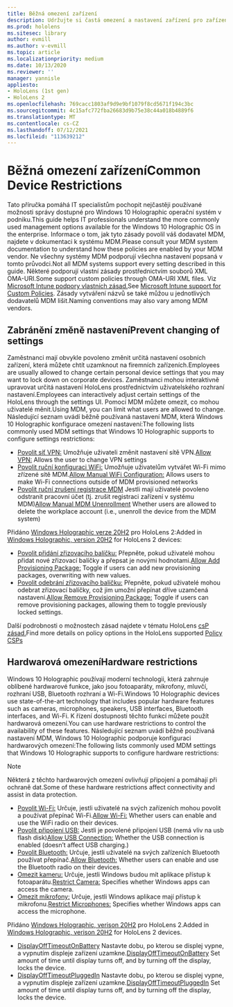 ```yaml
---
title: Běžná omezení zařízení
description: Udržujte si častá omezení a nastavení zařízení pro zařízení HoloLens hybridní realitou.
ms.prod: hololens
ms.sitesec: library
author: evmill
ms.author: v-evmill
ms.topic: article
ms.localizationpriority: medium
ms.date: 10/13/2020
ms.reviewer: ''
manager: yannisle
appliesto:
- HoloLens (1st gen)
- HoloLens 2
ms.openlocfilehash: 769cacc1803af9d9e9bf1079f8cd5671f194c3bc
ms.sourcegitcommit: 4c15afc772fba26683d9b75e38c44a018b4889f6
ms.translationtype: MT
ms.contentlocale: cs-CZ
ms.lasthandoff: 07/12/2021
ms.locfileid: "113639212"
---
```

# <a name="common-device-restrictions"></a><span data-ttu-id="08fee-103">Běžná omezení zařízení</span><span class="sxs-lookup"><span data-stu-id="08fee-103">Common Device Restrictions</span></span> 

<span data-ttu-id="08fee-104">Tato příručka pomáhá IT specialistům pochopit nejčastěji používané možnosti správy dostupné pro Windows 10 Holographic operační systém v podniku.</span><span class="sxs-lookup"><span data-stu-id="08fee-104">This guide helps IT professionals understand the more commonly used management options available for the Windows 10 Holographic OS in the enterprise.</span></span> <span data-ttu-id="08fee-105">Informace o tom, jak tyto zásady povolil váš dodavatel MDM, najdete v dokumentaci k systému MDM.</span><span class="sxs-lookup"><span data-stu-id="08fee-105">Please consult your MDM system documentation to understand how these policies are enabled by your MDM vendor.</span></span> <span data-ttu-id="08fee-106">Ne všechny systémy MDM podporují všechna nastavení popsaná v tomto průvodci.</span><span class="sxs-lookup"><span data-stu-id="08fee-106">Not all MDM systems support every setting described in this guide.</span></span> <span data-ttu-id="08fee-107">Některé podporují vlastní zásady prostřednictvím souborů XML OMA-URI.</span><span class="sxs-lookup"><span data-stu-id="08fee-107">Some support custom policies through OMA-URI XML files.</span></span> <span data-ttu-id="08fee-108">Viz [Microsoft Intune podpory vlastních zásad.](/mem/intune/configuration/custom-settings-windows-10)</span><span class="sxs-lookup"><span data-stu-id="08fee-108">See [Microsoft Intune support for Custom Policies](/mem/intune/configuration/custom-settings-windows-10).</span></span> <span data-ttu-id="08fee-109">Zásady vytváření názvů se také můžou u jednotlivých dodavatelů MDM lišit.</span><span class="sxs-lookup"><span data-stu-id="08fee-109">Naming conventions may also vary among MDM vendors.</span></span>

## <a name="prevent-changing-of-settings"></a><span data-ttu-id="08fee-110">Zabránění změně nastavení</span><span class="sxs-lookup"><span data-stu-id="08fee-110">Prevent changing of settings</span></span>
<span data-ttu-id="08fee-111">Zaměstnanci mají obvykle povoleno změnit určitá nastavení osobních zařízení, která můžete chtít uzamknout na firemních zařízeních.</span><span class="sxs-lookup"><span data-stu-id="08fee-111">Employees are usually allowed to change certain personal device settings that you may want to lock down on corporate devices.</span></span> <span data-ttu-id="08fee-112">Zaměstnanci mohou interaktivně upravovat určitá nastavení HoloLens prostřednictvím uživatelského rozhraní nastavení.</span><span class="sxs-lookup"><span data-stu-id="08fee-112">Employees can interactively adjust certain settings of the HoloLens through the settings UI.</span></span> <span data-ttu-id="08fee-113">Pomocí MDM můžete omezit, co mohou uživatelé měnit.</span><span class="sxs-lookup"><span data-stu-id="08fee-113">Using MDM, you can limit what users are allowed to change.</span></span> <span data-ttu-id="08fee-114">Následující seznam uvádí běžně používaná nastavení MDM, která Windows 10 Holographic konfigurace omezení nastavení:</span><span class="sxs-lookup"><span data-stu-id="08fee-114">The following lists commonly used MDM settings that Windows 10 Holographic supports to configure settings restrictions:</span></span>
-   <span data-ttu-id="08fee-115">[Povolit síť VPN:](/windows/client-management/mdm/policy-csp-settings#settings-allowvpn) Umožňuje uživateli změnit nastavení sítě VPN.</span><span class="sxs-lookup"><span data-stu-id="08fee-115">[Allow VPN:](/windows/client-management/mdm/policy-csp-settings#settings-allowvpn) Allows the user to change VPN settings</span></span>
-   <span data-ttu-id="08fee-116">[Povolit ruční konfiguraci WiFi:](/windows/client-management/mdm/policy-csp-wifi#wifi-allowmanualwificonfiguration) Umožňuje uživatelům vytvářet Wi-Fi mimo zřízené sítě MDM.</span><span class="sxs-lookup"><span data-stu-id="08fee-116">[Allow Manual WiFi Configuration:](/windows/client-management/mdm/policy-csp-wifi#wifi-allowmanualwificonfiguration) Allows users to make Wi-Fi connections outside of MDM provisioned networks</span></span>
-   <span data-ttu-id="08fee-117">[Povolit ruční zrušení registrace MDM](/windows/client-management/mdm/policy-csp-experience#experience-allowmanualmdmunenrollment) Jestli mají uživatelé povoleno odstranit pracovní účet (tj. zrušit registraci zařízení v systému MDM)</span><span class="sxs-lookup"><span data-stu-id="08fee-117">[Allow Manual MDM Unenrollment](/windows/client-management/mdm/policy-csp-experience#experience-allowmanualmdmunenrollment) Whether users are allowed to delete the workplace account (i.e., unenroll the device from the MDM system)</span></span>

<span data-ttu-id="08fee-118">Přidáno [Windows Holographic verze 20H2](hololens-release-notes.md#windows-holographic-version-20h2) pro HoloLens 2:</span><span class="sxs-lookup"><span data-stu-id="08fee-118">Added in [Windows Holographic, version 20H2](hololens-release-notes.md#windows-holographic-version-20h2) for HoloLens 2 devices:</span></span>
- <span data-ttu-id="08fee-119">[Povolit přidání zřizovacího balíčku:](/windows/client-management/mdm/policy-csp-security#security-allowaddprovisioningpackage) Přepněte, pokud uživatelé mohou přidat nové zřizovací balíčky a přepsat je novými hodnotami.</span><span class="sxs-lookup"><span data-stu-id="08fee-119">[Allow Add Provisioning Package:](/windows/client-management/mdm/policy-csp-security#security-allowaddprovisioningpackage) Toggle if users can add new provisioning packages, overwriting with new values.</span></span>
- <span data-ttu-id="08fee-120">[Povolit odebrání zřizovacího balíčku:](/windows/client-management/mdm/policy-csp-security#security-allowremoveprovisioningpackage) Přepněte, pokud uživatelé mohou odebrat zřizovací balíčky, což jim umožní přepínat dříve uzamčená nastavení.</span><span class="sxs-lookup"><span data-stu-id="08fee-120">[Allow Remove Provisioning Package:](/windows/client-management/mdm/policy-csp-security#security-allowremoveprovisioningpackage) Toggle if users can remove provisioning packages, allowing them to toggle previously locked settings.</span></span>

<span data-ttu-id="08fee-121">Další podrobnosti o možnostech zásad najdete v tématu HoloLens [csP zásad.](/windows/client-management/mdm/policy-csps-supported-by-hololens2)</span><span class="sxs-lookup"><span data-stu-id="08fee-121">Find more details on policy options in the HoloLens supported [Policy CSPs](/windows/client-management/mdm/policy-csps-supported-by-hololens2)</span></span>

## <a name="hardware-restrictions"></a><span data-ttu-id="08fee-122">Hardwarová omezení</span><span class="sxs-lookup"><span data-stu-id="08fee-122">Hardware restrictions</span></span>
<span data-ttu-id="08fee-123">Windows 10 Holographic používají moderní technologii, která zahrnuje oblíbené hardwarové funkce, jako jsou fotoaparáty, mikrofony, mluvčí, rozhraní USB, Bluetooth rozhraní a Wi-Fi.</span><span class="sxs-lookup"><span data-stu-id="08fee-123">Windows 10 Holographic devices use state-of-the-art technology that includes popular hardware features such as cameras, microphones, speakers, USB interfaces, Bluetooth interfaces, and Wi-Fi.</span></span> <span data-ttu-id="08fee-124">K řízení dostupnosti těchto funkcí můžete použít hardwarová omezení.</span><span class="sxs-lookup"><span data-stu-id="08fee-124">You can use hardware restrictions to control the availability of these features.</span></span>
<span data-ttu-id="08fee-125">Následující seznam uvádí běžně používaná nastavení MDM, Windows 10 Holographic podporuje konfiguraci hardwarových omezení:</span><span class="sxs-lookup"><span data-stu-id="08fee-125">The following lists commonly used MDM settings that Windows 10 Holographic supports to configure hardware restrictions:</span></span>

> [!NOTE]
> <span data-ttu-id="08fee-126">Některá z těchto hardwarových omezení ovlivňují připojení a pomáhají při ochraně dat.</span><span class="sxs-lookup"><span data-stu-id="08fee-126">Some of these hardware restrictions affect connectivity and assist in data protection.</span></span>

-   <span data-ttu-id="08fee-127">[Povolit Wi-Fi:](/windows/client-management/mdm/policy-csp-wifi#wifi-allowwifi) Určuje, jestli uživatelé na svých zařízeních mohou povolit a používat přepínač Wi-Fi.</span><span class="sxs-lookup"><span data-stu-id="08fee-127">[Allow Wi-Fi:](/windows/client-management/mdm/policy-csp-wifi#wifi-allowwifi) Whether users can enable and use the WiFi radio on their devices.</span></span>
-   <span data-ttu-id="08fee-128">[Povolit připojení USB:](/windows/client-management/mdm/policy-csp-connectivity#connectivity-allowusbconnection) Jestli je povolené připojení USB (nemá vliv na usb flash disk)</span><span class="sxs-lookup"><span data-stu-id="08fee-128">[Allow USB Connection:](/windows/client-management/mdm/policy-csp-connectivity#connectivity-allowusbconnection) Whether the USB connection is enabled (doesn’t affect USB charging.)</span></span>
-   <span data-ttu-id="08fee-129">[Povolit Bluetooth:](/windows/client-management/mdm/policy-csp-connectivity#connectivity-allowbluetooth) Určuje, jestli uživatelé na svých zařízeních Bluetooth používat přepínač.</span><span class="sxs-lookup"><span data-stu-id="08fee-129">[Allow Bluetooth:](/windows/client-management/mdm/policy-csp-connectivity#connectivity-allowbluetooth) Whether users can enable and use the Bluetooth radio on their devices.</span></span>
-   <span data-ttu-id="08fee-130">[Omezit kameru:](/windows/client-management/mdm/policy-csp-privacy#privacy-letappsaccesscamera) Určuje, jestli Windows budou mít aplikace přístup k fotoaparátu.</span><span class="sxs-lookup"><span data-stu-id="08fee-130">[Restrict Camera:](/windows/client-management/mdm/policy-csp-privacy#privacy-letappsaccesscamera) Specifies whether Windows apps can access the camera.</span></span>
-   <span data-ttu-id="08fee-131">[Omezit mikrofony:](/windows/client-management/mdm/policy-csp-privacy#privacy-letappsaccessmicrophone) Určuje, jestli Windows aplikace mají přístup k mikrofonu.</span><span class="sxs-lookup"><span data-stu-id="08fee-131">[Restrict Microphones:](/windows/client-management/mdm/policy-csp-privacy#privacy-letappsaccessmicrophone) Specifies whether Windows apps can access the microphone.</span></span>

<span data-ttu-id="08fee-132">Přidáno [Windows Holographic, verison 20H2](hololens-release-notes.md#windows-holographic-version-20h2) pro HoloLens 2.</span><span class="sxs-lookup"><span data-stu-id="08fee-132">Added in [Windows Holographic, verison 20H2](hololens-release-notes.md#windows-holographic-version-20h2) for HoloLens 2 devices.</span></span> 
- <span data-ttu-id="08fee-133">[DisplayOffTimeoutOnBattery](/windows/client-management/mdm/policy-csp-power#power-displayofftimeoutonbattery) Nastavte dobu, po kterou se displej vypne, a vypnutím displeje zařízení uzamkne.</span><span class="sxs-lookup"><span data-stu-id="08fee-133">[DisplayOffTimeoutOnBattery](/windows/client-management/mdm/policy-csp-power#power-displayofftimeoutonbattery) Set amount of time until display turns off, and by turning off the display, locks the device.</span></span> 
- <span data-ttu-id="08fee-134">[DisplayOffTimeoutPluggedIn](/windows/client-management/mdm/policy-csp-power#power-displayofftimeoutpluggedin) Nastavte dobu, po kterou se displej vypne, a vypnutím displeje zařízení uzamkne.</span><span class="sxs-lookup"><span data-stu-id="08fee-134">[DisplayOffTimeoutPluggedIn](/windows/client-management/mdm/policy-csp-power#power-displayofftimeoutpluggedin) Set amount of time until display turns off, and by turning off the display, locks the device.</span></span> 
